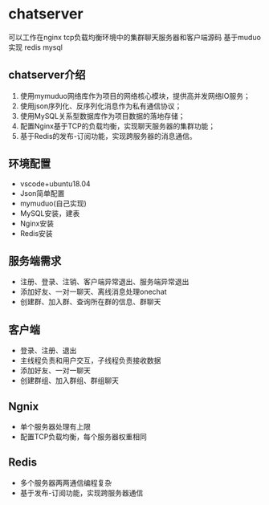 # chatserver
可以工作在nginx tcp负载均衡环境中的集群聊天服务器和客户端源码 基于muduo实现 redis mysql

## chatserver介绍
1.	使用mymuduo网络库作为项目的网络核心模块，提供高并发网络IO服务；
2.	使用json序列化、反序列化消息作为私有通信协议；
3.	使用MySQL关系型数据库作为项目数据的落地存储；
4.	配置Nginx基于TCP的负载均衡，实现聊天服务器的集群功能；
5.	基于Redis的发布-订阅功能，实现跨服务器的消息通信。

## 环境配置
- vscode+ubuntu18.04
- Json简单配置
- mymuduo(自己实现)
- MySQL安装，建表
- Nginx安装
- Redis安装

## 服务端需求
- 注册、登录、注销、客户端异常退出、服务端异常退出
- 添加好友、一对一聊天、离线消息处理onechat
- 创建群、加入群、查询所在群的信息、群聊天

## 客户端
- 登录、注册、退出
- 主线程负责和用户交互，子线程负责接收数据
- 添加好友、一对一聊天
- 创建群组、加入群组、群组聊天

## Ngnix
- 单个服务器处理有上限
- 配置TCP负载均衡，每个服务器权重相同

## Redis
- 多个服务器两两通信编程复杂
- 基于发布-订阅功能，实现跨服务器通信
